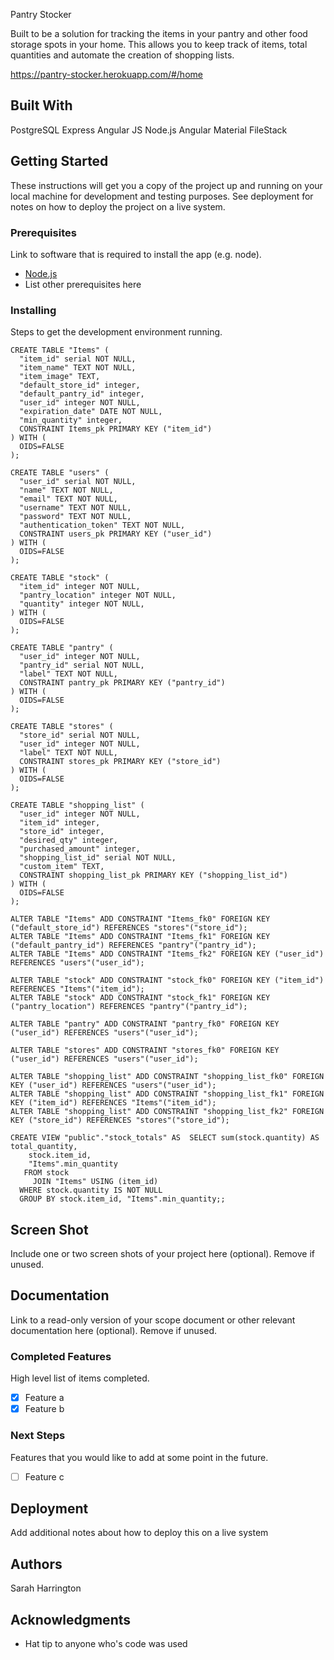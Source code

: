 Pantry Stocker

Built to be a solution for tracking the items in your pantry and other food storage spots in your home. This allows you to keep track of items, total quantities and automate the creation of shopping lists.

https://pantry-stocker.herokuapp.com/#/home

## Built With

PostgreSQL
Express
Angular JS
Node.js
Angular Material
FileStack

## Getting Started

These instructions will get you a copy of the project up and running on your local machine for development and testing purposes. See deployment for notes on how to deploy the project on a live system.

### Prerequisites

Link to software that is required to install the app (e.g. node).

- [Node.js](https://nodejs.org/en/)
- List other prerequisites here


### Installing

Steps to get the development environment running.

```
CREATE TABLE "Items" (
  "item_id" serial NOT NULL,
  "item_name" TEXT NOT NULL,
  "item_image" TEXT,
  "default_store_id" integer,
  "default_pantry_id" integer,
  "user_id" integer NOT NULL,
  "expiration_date" DATE NOT NULL,
  "min_quantity" integer,
  CONSTRAINT Items_pk PRIMARY KEY ("item_id")
) WITH (
  OIDS=FALSE
);

CREATE TABLE "users" (
  "user_id" serial NOT NULL,
  "name" TEXT NOT NULL,
  "email" TEXT NOT NULL,
  "username" TEXT NOT NULL,
  "password" TEXT NOT NULL,
  "authentication_token" TEXT NOT NULL,
  CONSTRAINT users_pk PRIMARY KEY ("user_id")
) WITH (
  OIDS=FALSE
);

CREATE TABLE "stock" (
  "item_id" integer NOT NULL,
  "pantry_location" integer NOT NULL,
  "quantity" integer NOT NULL,
) WITH (
  OIDS=FALSE
);

CREATE TABLE "pantry" (
  "user_id" integer NOT NULL,
  "pantry_id" serial NOT NULL,
  "label" TEXT NOT NULL,
  CONSTRAINT pantry_pk PRIMARY KEY ("pantry_id")
) WITH (
  OIDS=FALSE
);

CREATE TABLE "stores" (
  "store_id" serial NOT NULL,
  "user_id" integer NOT NULL,
  "label" TEXT NOT NULL,
  CONSTRAINT stores_pk PRIMARY KEY ("store_id")
) WITH (
  OIDS=FALSE
);

CREATE TABLE "shopping_list" (
  "user_id" integer NOT NULL,
  "item_id" integer,
  "store_id" integer,
  "desired_qty" integer,
  "purchased_amount" integer,
  "shopping_list_id" serial NOT NULL,
  "custom_item" TEXT,
  CONSTRAINT shopping_list_pk PRIMARY KEY ("shopping_list_id")
) WITH (
  OIDS=FALSE
);

ALTER TABLE "Items" ADD CONSTRAINT "Items_fk0" FOREIGN KEY ("default_store_id") REFERENCES "stores"("store_id");
ALTER TABLE "Items" ADD CONSTRAINT "Items_fk1" FOREIGN KEY ("default_pantry_id") REFERENCES "pantry"("pantry_id");
ALTER TABLE "Items" ADD CONSTRAINT "Items_fk2" FOREIGN KEY ("user_id") REFERENCES "users"("user_id");

ALTER TABLE "stock" ADD CONSTRAINT "stock_fk0" FOREIGN KEY ("item_id") REFERENCES "Items"("item_id");
ALTER TABLE "stock" ADD CONSTRAINT "stock_fk1" FOREIGN KEY ("pantry_location") REFERENCES "pantry"("pantry_id");

ALTER TABLE "pantry" ADD CONSTRAINT "pantry_fk0" FOREIGN KEY ("user_id") REFERENCES "users"("user_id");

ALTER TABLE "stores" ADD CONSTRAINT "stores_fk0" FOREIGN KEY ("user_id") REFERENCES "users"("user_id");

ALTER TABLE "shopping_list" ADD CONSTRAINT "shopping_list_fk0" FOREIGN KEY ("user_id") REFERENCES "users"("user_id");
ALTER TABLE "shopping_list" ADD CONSTRAINT "shopping_list_fk1" FOREIGN KEY ("item_id") REFERENCES "Items"("item_id");
ALTER TABLE "shopping_list" ADD CONSTRAINT "shopping_list_fk2" FOREIGN KEY ("store_id") REFERENCES "stores"("store_id");

CREATE VIEW "public"."stock_totals" AS  SELECT sum(stock.quantity) AS total_quantity,
    stock.item_id,
    "Items".min_quantity
   FROM stock
     JOIN "Items" USING (item_id)
  WHERE stock.quantity IS NOT NULL
  GROUP BY stock.item_id, "Items".min_quantity;;
  ```

## Screen Shot

Include one or two screen shots of your project here (optional). Remove if unused.

## Documentation

Link to a read-only version of your scope document or other relevant documentation here (optional). Remove if unused.

### Completed Features

High level list of items completed.

- [x] Feature a
- [x] Feature b

### Next Steps

Features that you would like to add at some point in the future.

- [ ] Feature c

## Deployment

Add additional notes about how to deploy this on a live system

## Authors

Sarah Harrington


## Acknowledgments

* Hat tip to anyone who's code was used
